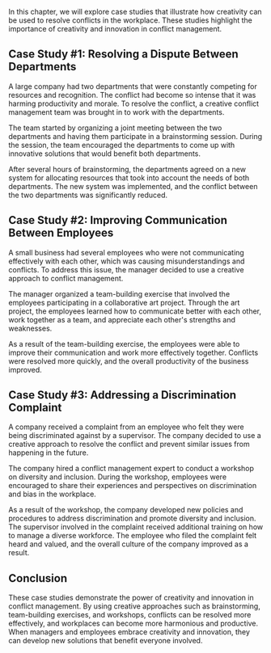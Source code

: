 
In this chapter, we will explore case studies that illustrate how creativity can be used to resolve conflicts in the workplace. These studies highlight the importance of creativity and innovation in conflict management.

Case Study #1: Resolving a Dispute Between Departments
------------------------------------------------------

A large company had two departments that were constantly competing for resources and recognition. The conflict had become so intense that it was harming productivity and morale. To resolve the conflict, a creative conflict management team was brought in to work with the departments.

The team started by organizing a joint meeting between the two departments and having them participate in a brainstorming session. During the session, the team encouraged the departments to come up with innovative solutions that would benefit both departments.

After several hours of brainstorming, the departments agreed on a new system for allocating resources that took into account the needs of both departments. The new system was implemented, and the conflict between the two departments was significantly reduced.

Case Study #2: Improving Communication Between Employees
--------------------------------------------------------

A small business had several employees who were not communicating effectively with each other, which was causing misunderstandings and conflicts. To address this issue, the manager decided to use a creative approach to conflict management.

The manager organized a team-building exercise that involved the employees participating in a collaborative art project. Through the art project, the employees learned how to communicate better with each other, work together as a team, and appreciate each other's strengths and weaknesses.

As a result of the team-building exercise, the employees were able to improve their communication and work more effectively together. Conflicts were resolved more quickly, and the overall productivity of the business improved.

Case Study #3: Addressing a Discrimination Complaint
----------------------------------------------------

A company received a complaint from an employee who felt they were being discriminated against by a supervisor. The company decided to use a creative approach to resolve the conflict and prevent similar issues from happening in the future.

The company hired a conflict management expert to conduct a workshop on diversity and inclusion. During the workshop, employees were encouraged to share their experiences and perspectives on discrimination and bias in the workplace.

As a result of the workshop, the company developed new policies and procedures to address discrimination and promote diversity and inclusion. The supervisor involved in the complaint received additional training on how to manage a diverse workforce. The employee who filed the complaint felt heard and valued, and the overall culture of the company improved as a result.

Conclusion
----------

These case studies demonstrate the power of creativity and innovation in conflict management. By using creative approaches such as brainstorming, team-building exercises, and workshops, conflicts can be resolved more effectively, and workplaces can become more harmonious and productive. When managers and employees embrace creativity and innovation, they can develop new solutions that benefit everyone involved.
